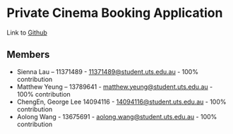 # Private Cinema Booking Application

Link to [Github](https://github.com/GeorgeLee14094116/cinema_booking)

## Members

- Sienna Lau – 11371489​ - 11371489@student.uts.edu.au - 100% contribution
- Matthew Yeung – 13789641​ - matthew.yeung@student.uts.edu.au - 100% contribution
- ChengEn, George Lee 14094116​ - 14094116@student.uts.edu.au - 100% contribution
- Aolong Wang - 13675691​ - aolong.wang@student.uts.edu.au - 100% contribution
